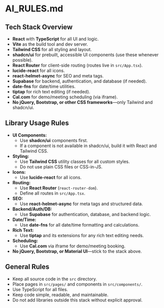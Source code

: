 # AI_RULES.md

## Tech Stack Overview

- **React** with **TypeScript** for all UI and logic.
- **Vite** as the build tool and dev server.
- **Tailwind CSS** for all styling and layout.
- **shadcn/ui** for prebuilt, accessible UI components (use these whenever possible).
- **React Router** for client-side routing (routes live in `src/App.tsx`).
- **lucide-react** for all icons.
- **react-helmet-async** for SEO and meta tags.
- **Supabase** for backend, authentication, and database (if needed).
- **date-fns** for date/time utilities.
- **tiptap** for rich text editing (if needed).
- **Cal.com** for demo/meeting scheduling (via iframe).
- **No jQuery, Bootstrap, or other CSS frameworks**—only Tailwind and shadcn/ui.

## Library Usage Rules

- **UI Components:**  
  - Use **shadcn/ui** components first.  
  - If a component is not available in shadcn/ui, build it with React and Tailwind CSS.
- **Styling:**  
  - Use **Tailwind CSS** utility classes for all custom styles.  
  - Do not use plain CSS files or CSS-in-JS.
- **Icons:**  
  - Use **lucide-react** for all icons.
- **Routing:**  
  - Use **React Router** (`react-router-dom`).  
  - Define all routes in `src/App.tsx`.
- **SEO:**  
  - Use **react-helmet-async** for meta tags and structured data.
- **Backend/Auth/DB:**  
  - Use **Supabase** for authentication, database, and backend logic.
- **Date/Time:**  
  - Use **date-fns** for all date/time formatting and calculations.
- **Rich Text:**  
  - Use **tiptap** and its extensions for any rich text editing needs.
- **Scheduling:**  
  - Use **Cal.com** via iframe for demo/meeting booking.
- **No jQuery, Bootstrap, or Material UI**—stick to the stack above.

## General Rules

- Keep all source code in the `src` directory.
- Place pages in `src/pages/` and components in `src/components/`.
- Use TypeScript for all files.
- Keep code simple, readable, and maintainable.
- Do not add libraries outside this stack without explicit approval.